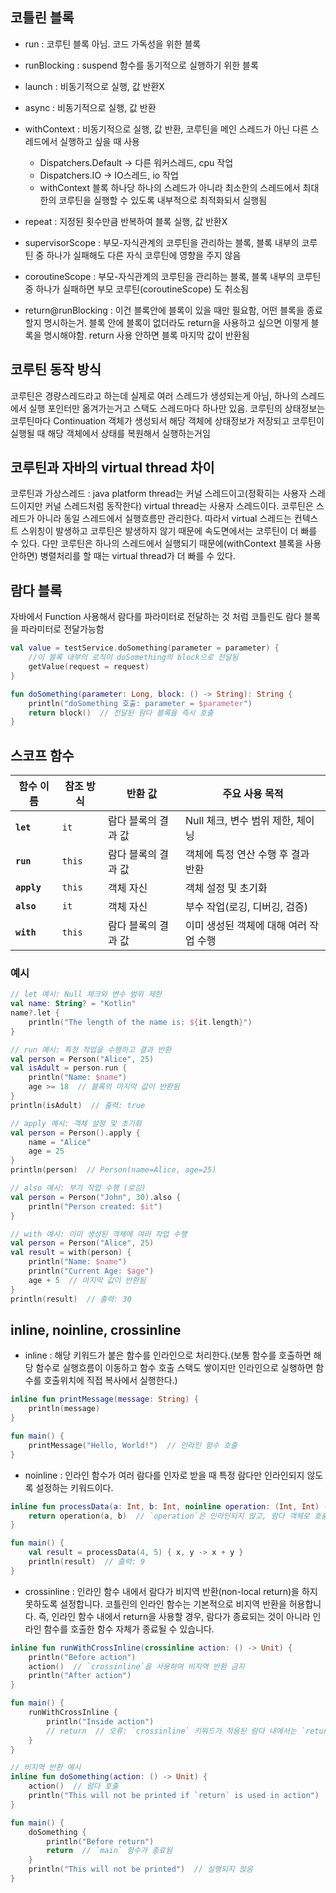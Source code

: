## 코틀린 블록
- run : 코루틴 블록 아님. 코드 가독성을 위한 블록
- runBlocking : suspend 함수를 동기적으로 실행하기 위한 블록
- launch : 비동기적으로 실행, 값 반환X
- async : 비동기적으로 실행, 값 반환
- withContext : 비동기적으로 실행, 값 반환, 코루틴을 메인 스레드가 아닌 다른 스레드에서 실행하고 싶을 때 사용
  * Dispatchers.Default -> 다른 워커스레드, cpu 작업
  * Dispatchers.IO -> IO스레드, io 작업
  * withContext 블록 하나당 하나의 스레드가 아니라 최소한의 스레드에서 최대한의 코루틴을 실행할 수 있도록 내부적으로 최적화되서 실행됨
- repeat : 지정된 횟수만큼 반복하여 블록 실행, 값 반환X
- supervisorScope : 부모-자식관계의 코루틴을 관리하는 블록, 블록 내부의 코루틴 중 하나가 실패해도 다른 자식 코루틴에 영향을 주지 않음
- coroutineScope : 부모-자식관계의 코루틴을 관리하는 블록, 블록 내부의 코루틴 중 하나가 실패하면 부모 코루틴(coroutineScope) 도 취소됨

- return@runBlocking : 이건 블록안에 블록이 있을 때만 필요함, 어떤 블록을 종료할지 명시하는거. 블록 안에 블록이 없더라도 return을 사용하고 싶으면 이렇게 블록을 명시해야함. return 사용 안하면 블록 마지막 값이 반환됨

## 코루틴 동작 방식
코루틴은 경량스레드라고 하는데 실제로 여러 스레드가 생성되는게 아님, 하나의 스레드에서 실행 포인터만 옮겨가는거고 스택도 스레드마다 하나만 있음. 코루틴의 상태정보는 코루틴마다 Continuation 객체가 생성되서 해당 객체에 상태정보가 저장되고 코루틴이 실행될 때 해당 객체에서 상태를 복원해서 실행하는거임

## 코루틴과 자바의 virtual thread 차이
코루틴과 가상스레드 : java platform thread는 커널 스레드이고(정확히는 사용자 스레드이지만 커널 스레드처럼 동작한다) virtual thread는 사용자 스레드이다. 코루틴은 스레드가 아니라 동일 스레드에서 실행흐름만 관리한다. 따라서 virtual 스레드는 컨텍스트 스위칭이 발생하고 코루틴은 발생하지 않기 때문에 속도면에서는 코루틴이 더 빠를 수 있다. 다만 코루틴은 하나의 스레드에서 실행되기 때문에(withContext 블록을 사용안하면) 병렬처리를 할 때는 virtual thread가 더 빠를 수 있다.

## 람다 블록
자바에서 Function 사용해서 람다를 파라미터로 전달하는 것 처럼 코틀린도 람다 블록을 파라미터로 전달가능함
```kotlin
val value = testService.doSomething(parameter = parameter) {
    //이 블록 내부의 로직이 doSomething의 block으로 전달됨
    getValue(request = request)
}
```
```kotlin
fun doSomething(parameter: Long, block: () -> String): String {
    println("doSomething 호출: parameter = $parameter")
    return block()  // 전달된 람다 블록을 즉시 호출
}
```
## 스코프 함수

| **함수 이름** | **참조 방식** | **반환 값**            | **주요 사용 목적**                     |
|---------------|---------------|------------------------|----------------------------------------|
| **`let`**     | `it`          | 람다 블록의 결과 값    | Null 체크, 변수 범위 제한, 체이닝       |
| **`run`**     | `this`        | 람다 블록의 결과 값    | 객체에 특정 연산 수행 후 결과 반환     |
| **`apply`**   | `this`        | 객체 자신             | 객체 설정 및 초기화                   |
| **`also`**    | `it`          | 객체 자신             | 부수 작업(로깅, 디버깅, 검증)          |
| **`with`**    | `this`        | 람다 블록의 결과 값    | 이미 생성된 객체에 대해 여러 작업 수행 |


### 예시

```kotlin
// let 예시: Null 체크와 변수 범위 제한
val name: String? = "Kotlin"
name?.let {
    println("The length of the name is: ${it.length}")
}

// run 예시: 특정 작업을 수행하고 결과 반환
val person = Person("Alice", 25)
val isAdult = person.run {
    println("Name: $name")
    age >= 18  // 블록의 마지막 값이 반환됨
}
println(isAdult)  // 출력: true

// apply 예시: 객체 설정 및 초기화
val person = Person().apply {
    name = "Alice"
    age = 25
}
println(person)  // Person(name=Alice, age=25)

// also 예시: 부가 작업 수행 (로깅)
val person = Person("John", 30).also {
    println("Person created: $it")
}

// with 예시: 이미 생성된 객체에 여러 작업 수행
val person = Person("Alice", 25)
val result = with(person) {
    println("Name: $name")
    println("Current Age: $age")
    age + 5  // 마지막 값이 반환됨
}
println(result)  // 출력: 30
```

## inline, noinline, crossinline
- inline : 해당 키워드가 붙은 함수를 인라인으로 처리한다.(보통 함수를 호출하면 해당 함수로 실행흐름이 이동하고 함수 호출 스택도 쌓이지만 인라인으로 실행하면 함수를 호출위치에 직접 복사에서 실행한다.)
```kotlin
inline fun printMessage(message: String) {
    println(message)
}

fun main() {
    printMessage("Hello, World!")  // 인라인 함수 호출
}
```
- noinline : 인라인 함수가 여러 람다를 인자로 받을 때 특정 람다만 인라인되지 않도록 설정하는 키워드이다.
```kotlin
inline fun processData(a: Int, b: Int, noinline operation: (Int, Int) -> Int): Int {
    return operation(a, b)  // `operation`은 인라인되지 않고, 람다 객체로 호출됩니다.
}

fun main() {
    val result = processData(4, 5) { x, y -> x + y }
    println(result)  // 출력: 9
}
```
- crossinline : 인라인 함수 내에서 람다가 비지역 반환(non-local return)을 하지 못하도록 설정합니다. 코틀린의 인라인 함수는 기본적으로 비지역 반환을 허용합니다. 즉, 인라인 함수 내에서 return을 사용할 경우, 람다가 종료되는 것이 아니라 인라인 함수를 호출한 함수 자체가 종료될 수 있습니다.
```kotlin
inline fun runWithCrossInline(crossinline action: () -> Unit) {
    println("Before action")
    action()  // `crossinline`을 사용하여 비지역 반환 금지
    println("After action")
}

fun main() {
    runWithCrossInline {
        println("Inside action")
        // return  // 오류: `crossinline` 키워드가 적용된 람다 내에서는 `return`을 사용할 수 없음
    }
}
```
```kotlin
// 비지역 반환 예시
inline fun doSomething(action: () -> Unit) {
    action()  // 람다 호출
    println("This will not be printed if `return` is used in action")
}

fun main() {
    doSomething {
        println("Before return")
        return  // `main` 함수가 종료됨
    }
    println("This will not be printed")  // 실행되지 않음
}
```